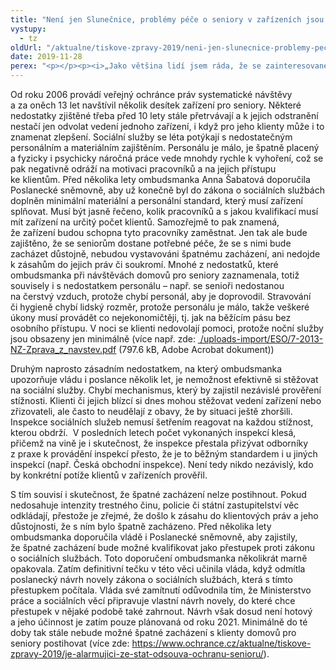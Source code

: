 ```yaml
---
title: "Není jen Slunečnice, problémy péče o seniory v zařízeních jsou mnohem hlubší"
vystupy:
  - tz
oldUrl: "/aktualne/tiskove-zpravy-2019/neni-jen-slunecnice-problemy-pece-o-seniory-v-zarizenich-jsou-mnohem-hlubsi"
date: 2019-11-28
perex: "<p></p><p><i>„Jako většina lidí jsem ráda, že se zainteresované úřady začaly aktivně zajímat o zacházení se seniory v ostravském zařízení Slunečnice, jenže to nestačí. Stát by měl usilovat o to, aby důstojné podmínky a zacházení garantoval všem seniorům v zařízeních, nejen v jednom zrovna medializovaném. Bohužel, v systémovém řešení dlouhodobě selhává,“</i> upozorňuje ombudsmanka. </p>"
---
```


<!-- imported from the old website -->

<p>Od roku 2006 provádí veřejný ochránce práv systematické návštěvy a za oněch 13 let navštívil několik desítek zařízení pro seniory. Některé nedostatky zjištěné třeba před 10 lety stále přetrvávají a k jejich odstranění nestačí jen odvolat vedení jednoho zařízení, i když pro jeho klienty může i to znamenat zlepšení. Sociální služby se léta potýkají s nedostatečným personálním a materiálním zajištěním. Personálu je málo, je špatně placený a fyzicky i psychicky náročná práce vede mnohdy rychle k vyhoření, což se pak negativně odráží na motivaci pracovníků a na jejich přístupu ke klientům. Před několika lety ombudsmanka Anna Šabatová doporučila Poslanecké sněmovně, aby už konečně byl do zákona o sociálních službách doplněn minimální materiální a personální standard, který musí zařízení splňovat. Musí být jasně řečeno, kolik pracovníků a s jakou kvalifikací musí mít zařízení na určitý počet klientů. Samozřejmě to pak znamená, že zařízení budou schopna tyto pracovníky zaměstnat. Jen tak ale bude zajištěno, že se seniorům dostane potřebné péče, že se s nimi bude zacházet důstojně, nebudou vystavováni špatnému zacházení, ani nedojde k zásahům do jejich práv či soukromí. Mnohé z nedostatků, které ombudsmanka při návštěvách domovů pro seniory zaznamenala, totiž souvisely i s nedostatkem personálu – např. se senioři nedostanou na čerstvý vzduch, protože chybí personál, aby je doprovodil. Stravování či hygieně chybí lidský rozměr, protože personálu je málo, takže veškeré úkony musí provádět co nejekonomičtěji, tj. jak na běžícím pásu bez osobního přístupu. V noci se klienti nedovolají pomoci, protože noční služby jsou obsazeny jen minimálně (více např. zde: <a title="Otevření do nového okna" href="/uploads-import/ESO/7-2013-NZ-Zprava_z_navstev.pdf" target="_blank"> /uploads-import/ESO/7-2013-NZ-Zprava_z_navstev.pdf</a> (797.6 kB, Adobe Acrobat dokument))</p> <p>Druhým naprosto zásadním nedostatkem, na který ombudsmanka upozorňuje vládu i poslance několik let, je nemožnost efektivně si stěžovat na sociální služby. Chybí mechanismus, který by zajistil nezávislé prověření stížnosti. Klienti či jejich blízcí si dnes mohou stěžovat vedení zařízení nebo zřizovateli, ale často to neudělají z obavy, že by situaci ještě zhoršili. Inspekce sociálních služeb nemusí šetřením reagovat na každou stížnost, kterou obdrží.  V posledních letech počet vykonaných inspekcí klesá, přičemž na vině je i skutečnost, že inspekce přestala přizývat odborníky z praxe k provádění inspekcí přesto, že je to běžným standardem i u jiných inspekcí (např. Česká obchodní inspekce). Není tedy nikdo nezávislý, kdo by konkrétní potíže klientů v zařízeních prověřil.</p> <p>S tím souvisí i skutečnost, že špatné zacházení nelze postihnout. Pokud nedosahuje intenzity trestného činu, policie či státní zastupitelství věc odkládají, přestože je zřejmé, že došlo k zásahu do klientových práv a jeho důstojnosti, že s ním bylo špatně zacházeno. Před několika lety ombudsmanka doporučila vládě i Poslanecké sněmovně, aby zajistily, že špatné zacházení bude možné kvalifikovat jako přestupek proti zákonu o sociálních službách. Toto doporučení ombudsmanka několikrát marně opakovala. Zatím definitivní tečku v této věci učinila vláda, když odmítla poslanecký návrh novely zákona o sociálních službách, která s tímto přestupkem počítala. Vláda své zamítnutí odůvodnila tím, že Ministerstvo práce a sociálních věcí připravuje vlastní návrh novely, do které chce přestupek v nějaké podobě také zahrnout. Návrh však dosud není hotový a jeho účinnost je zatím pouze plánovaná od roku 2021. Minimálně do té doby tak stále nebude možné špatné zacházení s klienty domovů pro seniory postihovat (více zde: <a href="https://www.ochrance.cz/aktualne/tiskove-zpravy-2019/je-alarmujici-ze-stat-odsouva-ochranu-senioru/">https://www.ochrance.cz/aktualne/tiskove-zpravy-2019/je-alarmujici-ze-stat-odsouva-ochranu-senioru/</a>).</p>
